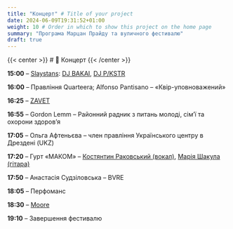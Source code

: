 ```yaml
---
title: "Концерт" # Title of your project
date: 2024-06-09T19:31:52+01:00
weight: 10 # Order in which to show this project on the home page
summary: "Програма Марцан Прайду та вуличного фестивалю"
draft: true
---
```


{{< center >}} # 🎤 Концерт {{< /center >}}

**15:00** – [Slaystans](https://www.instagram.com/slaystans): [DJ BAKAI](https://www.instagram.com/bakai.x), [DJ P/KSTR](https://www.instagram.com/kanella36)

**16:00** – Правління Quarteera; Alfonso Pantisano – «Квір-уповноважений»

**16:25** – [ZAVET](https://www.instagram.com/zavetmusic?igsh=enE1cDh3c3c3amps)

**16:55** – Gordon Lemm – Районний радник з питань молоді, сім’ї та охорони здоров’я

**17:05** – Ольга Афтеньєва – член правління Українського центру в Дрездені (UKZ)

**17:20** – Гурт «МАКОМ» – [Костянтин Раковський (вокал)](https://www.instagram.com/kos.rakovskyi), [Марiя Шакула (гітара)](https://www.instagram.com/maria.shakula/)

**17:50** – Анастасія Судзіловська – BVRE

**18:05** – Перфоманс

**18:30** – [Moore](https://www.instagram.com/_itsmoore_/)

**19:10** – Завершення фестивалю
